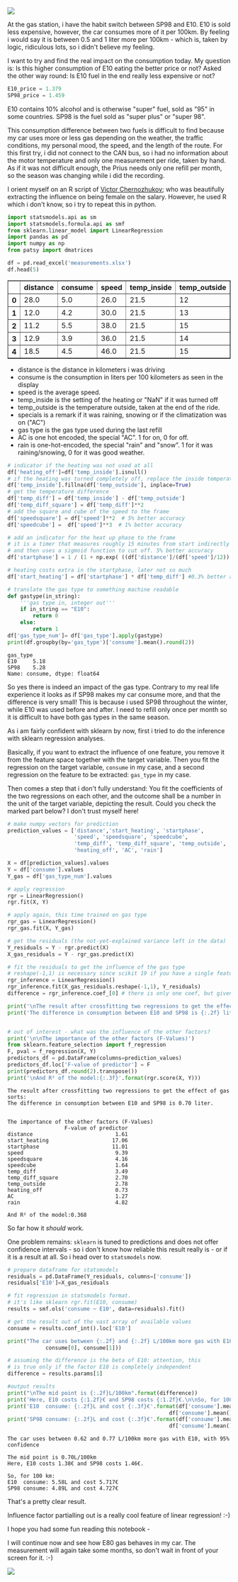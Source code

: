 
<img src="gas_station_orig.jpg">


At the gas station, i have the habit switch between SP98 and E10. E10 is sold less expensive, however, the car consumes more of it per 100km. By feeling i would say it is between 0.5 and 1 liter more per 100km - which is, taken by logic, ridiculous lots, so i didn't believe my feeling.

I want to try and find the real impact on the consumption today. My question is: Is this higher consumption of E10 eating the better price or not? Asked the other way round: Is E10 fuel in the end really less expensive or not?


```python
E10_price = 1.379
SP98_price = 1.459
```

E10 contains 10% alcohol and is otherwise "super" fuel, sold as "95" in some countries. SP98 is the fuel sold as "super plus" or "super 98".

This consumption difference between two fuels is difficult to find because my car uses more or less gas depending on the weather, the traffic conditions, my personal mood, the speed, and the length of the route. For this first try, i did not connect to the CAN bus, so i had no information about the motor temperature and only one measurement per ride, taken by hand. As if it was not difficult enough, the Prius needs only one refill per month, so the season was changing while i did the recording.

I orient myself on an R script of [Victor Chernozhukov](http://www.mit.edu/~vchern/); who was beautifully extracting the influence on being female on the salary. However, he used R which i don't know, so i try to repeat this in python. 


```python
import statsmodels.api as sm
import statsmodels.formula.api as smf
from sklearn.linear_model import LinearRegression
import pandas as pd
import numpy as np
from patsy import dmatrices
```


```python
df = pd.read_excel('measurements.xlsx')
df.head(5)
```




<div>
<style>
    .dataframe thead tr:only-child th {
        text-align: right;
    }

    .dataframe thead th {
        text-align: left;
    }

    .dataframe tbody tr th {
        vertical-align: top;
    }
</style>
<table border="1" class="dataframe">
  <thead>
    <tr style="text-align: right;">
      <th></th>
      <th>distance</th>
      <th>consume</th>
      <th>speed</th>
      <th>temp_inside</th>
      <th>temp_outside</th>
      <th>specials</th>
      <th>gas_type</th>
      <th>AC</th>
      <th>rain</th>
    </tr>
  </thead>
  <tbody>
    <tr>
      <th>0</th>
      <td>28.0</td>
      <td>5.0</td>
      <td>26.0</td>
      <td>21.5</td>
      <td>12</td>
      <td>NaN</td>
      <td>E10</td>
      <td>0</td>
      <td>0</td>
    </tr>
    <tr>
      <th>1</th>
      <td>12.0</td>
      <td>4.2</td>
      <td>30.0</td>
      <td>21.5</td>
      <td>13</td>
      <td>NaN</td>
      <td>E10</td>
      <td>0</td>
      <td>0</td>
    </tr>
    <tr>
      <th>2</th>
      <td>11.2</td>
      <td>5.5</td>
      <td>38.0</td>
      <td>21.5</td>
      <td>15</td>
      <td>NaN</td>
      <td>E10</td>
      <td>0</td>
      <td>0</td>
    </tr>
    <tr>
      <th>3</th>
      <td>12.9</td>
      <td>3.9</td>
      <td>36.0</td>
      <td>21.5</td>
      <td>14</td>
      <td>NaN</td>
      <td>E10</td>
      <td>0</td>
      <td>0</td>
    </tr>
    <tr>
      <th>4</th>
      <td>18.5</td>
      <td>4.5</td>
      <td>46.0</td>
      <td>21.5</td>
      <td>15</td>
      <td>NaN</td>
      <td>E10</td>
      <td>0</td>
      <td>0</td>
    </tr>
  </tbody>
</table>
</div>



* distance is the distance in kilometers i was driving
* consume is the consumption in liters per 100 kilometers as seen in the display
* speed is the average speed. 
* temp_inside is the setting of the heating or "NaN" if it was turned off
* temp_outside is the temperature outside, taken at the end of the ride.
* specials is a remark if it was raining, snowing or if the climatization was on ("AC")
* gas type is the gas type used during the last refill
* AC is one hot encoded, the special "AC". 1 for on, 0 for off.
* rain is one-hot-encoded, the special "rain" and "snow". 1 for it was raining/snowing, 0 for it was good weather.


```python
# indicator if the heating was not used at all
df['heating_off']=df['temp_inside'].isnull()
# if the heating was turned completely off, replace the inside temperature by the outside temperature
df['temp_inside'].fillna(df['temp_outside'], inplace=True)
# get the temperature difference
df['temp_diff'] = df['temp_inside'] - df['temp_outside']
df['temp_diff_square'] = df['temp_diff']**2
# add the square and cube of the speed to the frame
df['speedsquare'] = df['speed']**2  # 5% better accuracy
df['speedcube'] =  df['speed']**3  # 1% better accuracy

# add an indicator for the heat up phase to the frame
# it is a timer that measures roughly 15 minutes from start indirectly via distance and speed,
# and then uses a sigmoid function to cut off. 5% better accuracy
df['startphase'] = 1 / (1 + np.exp( ((df['distance']/(df['speed']/12)) -3.3)/0.4 ))

# heating costs extra in the startphase, later not so much
df['start_heating'] = df['startphase'] * df['temp_diff'] #0.3% better accuracy

# translate the gas type to something machine readable
def gastype(in_string):
    '''gas type in, integer out'''
    if in_string == "E10":
        return 0
    else:
        return 1
df['gas_type_num']= df['gas_type'].apply(gastype)
print(df.groupby(by='gas_type')['consume'].mean().round(2))
```

    gas_type
    E10     5.18
    SP98    5.28
    Name: consume, dtype: float64
    

So yes there is indeed an impact of the gas type. Contrary to my real life experience it looks as if SP98 makes my car consume more, and that the difference is very small! This is because i used SP98 throughout the winter, while E10 was used before and after. I need to refill only once per month so it is difficult to have both gas types in the same season.

As i am fairly confident with sklearn by now, first i tried to do the inference with sklearn regression analyses.

Basically, if you want to extract the influence of one feature, you remove it from the feature space together with the target variable. 
Then you fit the regression on the target variable, `consume` in my case, and a second regression on the feature to be extracted: `gas_type` in my case.

Then comes a step that i don't fully understand: You fit the coefficients of the two regressions on each other, and the outcome shall be a number in the unit of the target variable, depicting the result.
Could you check the marked part below? I don't trust myself here!


```python
# make numpy vectors for prediction
prediction_values = ['distance','start_heating', 'startphase', 
                     'speed', 'speedsquare', 'speedcube', 
                     'temp_diff', 'temp_diff_square', 'temp_outside', 
                     'heating_off', 'AC', 'rain']

X = df[prediction_values].values
Y = df['consume'].values
Y_gas = df['gas_type_num'].values

# apply regression
rgr = LinearRegression()
rgr.fit(X, Y)

# apply again, this time trained on gas type
rgr_gas = LinearRegression()
rgr_gas.fit(X, Y_gas)

# get the residuals (the not-yet-explained variance left in the data)
Y_residuals = Y - rgr.predict(X)
X_gas_residuals = Y - rgr_gas.predict(X)

# fit the residuals to get the influence of the gas type
# reshape(-1,1) is necessary since scikit 19 if you have a single feature
rgr_inference = LinearRegression()
rgr_inference.fit(X_gas_residuals.reshape(-1,1), Y_residuals)
difference = rgr_inference.coef_[0] # there is only one coef, but given as list of one. :-)

print('\nThe result after crossfitting two regressions to get the effect of gas sorts:')
print('The difference in consumption between E10 and SP98 is {:.2f} liter.'.format(difference))


# out of interest - what was the influence of the other factors?
print('\n\nThe importance of the other factors (F-Values)')
from sklearn.feature_selection import f_regression
F, pval = f_regression(X, Y)
predictors_df = pd.DataFrame(columns=prediction_values)
predictors_df.loc['F-value of predictor'] = F
print(predictors_df.round(2).transpose())
print('\nAnd R² of the model:{:.3f}'.format(rgr.score(X, Y)))
```

    
    The result after crossfitting two regressions to get the effect of gas sorts:
    The difference in consumption between E10 and SP98 is 0.70 liter.
    
    
    The importance of the other factors (F-Values)
                      F-value of predictor
    distance                          1.61
    start_heating                    17.06
    startphase                       11.01
    speed                             9.39
    speedsquare                       4.16
    speedcube                         1.64
    temp_diff                         3.49
    temp_diff_square                  2.70
    temp_outside                      2.78
    heating_off                       0.73
    AC                                1.27
    rain                              4.82
    
    And R² of the model:0.368
    

So far how it *should* work. 

One problem remains: `sklearn` is tuned to predictions and does not offer confidence intervals - so i don't know how reliable this result really is - or if it is a result at all. So i head over to `statsmodels` now.


```python
# prepare dataframe for statsmodels
residuals = pd.DataFrame(Y_residuals, columns=['consume'])
residuals['E10']=X_gas_residuals

# fit regression in statsmodels format.
# it's like sklearn rgr.fit(E10, consume)
results = smf.ols('consume ~ E10', data=residuals).fit()

# get the result out of the vast array of available values
consume = results.conf_int().loc['E10']

print("The car uses between {:.2f} and {:.2f} L/100km more gas with E10, with 95% confidence".format(
            consume[0], consume[1]))

# assuming the difference is the beta of E10: attention, this
# is true only if the factor E10 is completely independent
difference = results.params[1]

#output results
print("\nThe mid point is {:.2f}L/100km".format(difference))
print('Here, E10 costs {:1.2f}€ and SP98 costs {:1.2f}€.\n\nSo, for 100 km:'.format(E10_price, SP98_price))
print('E10  consume: {:.2f}L and cost {:.3f}€'.format(df['consume'].mean() + (difference/2), 
                                                   df['consume'].mean() + (difference/2) * E10_price))
print('SP98 consume: {:.2f}L and cost {:.3f}€'.format(df['consume'].mean() - (difference/2), 
                                                   df['consume'].mean() - (difference/2) * SP98_price))
```

    The car uses between 0.62 and 0.77 L/100km more gas with E10, with 95% confidence
    
    The mid point is 0.70L/100km
    Here, E10 costs 1.38€ and SP98 costs 1.46€.
    
    So, for 100 km:
    E10  consume: 5.58L and cost 5.717€
    SP98 consume: 4.89L and cost 4.727€
    

That's a pretty clear result. 

Influence factor partialling out is a really cool feature of linear regression! :-)

I hope you had some fun reading this notebook - 

I will continue now and see how E80 gas behaves in my car. The measurement will again take some months, so don't wait in front of your screen for it. :-)

<img src="gas_station_correct.jpg">


```python

```
